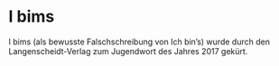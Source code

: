 # I bims
I bims (als bewusste Falschschreibung von Ich bin’s) wurde durch den Langenscheidt-Verlag zum Jugendwort des Jahres 2017 gekürt.